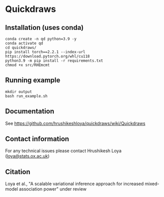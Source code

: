 # Quickdraws #

## Installation (uses conda) ##
```
conda create -n qd python=3.9 -y
conda activate qd
cd quickdraws/
pip install torch==2.2.1 --index-url https://download.pytorch.org/whl/cu118
python3.9 -m pip install -r requirements.txt
chmod +x src/RHEmcmt 
```

## Running example ##
```
mkdir output
bash run_example.sh
```

## Documentation ##
See https://github.com/hrushikeshloya/quickdraws/wiki/Quickdraws 

## Contact information ##
For any technical issues please contact Hrushikesh Loya (loya@stats.ox.ac.uk)

## Citation ##
Loya et al., "A scalable variational inference approach for increased mixed-model association power" under review

